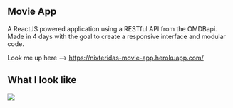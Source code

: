 ## Movie App

A ReactJS powered application using a RESTful API from the OMDBapi.
Made in 4 days with the goal to create a responsive interface and modular code.

Look me up here --> https://nixteridas-movie-app.herokuapp.com/

What I look like
-----
![](example.gif)
